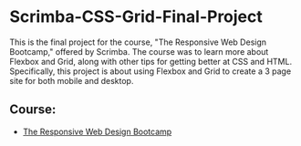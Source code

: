 

# Scrimba-CSS-Grid-Final-Project

This is the final project for the course, "The Responsive Web Design Bootcamp," offered by Scrimba. The course was to learn more about Flexbox and Grid, along with other tips for getting better at CSS and HTML. Specifically, this project is about using Flexbox and Grid to create a 3 page site for both mobile and desktop. 

## Course:
- [The Responsive Web Design Bootcamp](https://scrimba.com/course/gresponsive)
